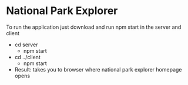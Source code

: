 # National Park Explorer

To run the application just download and run npm start in the server and client
- cd server
  - npm start
- cd ../client
  - npm start
- Result: takes you to browser where national park explorer homepage opens
